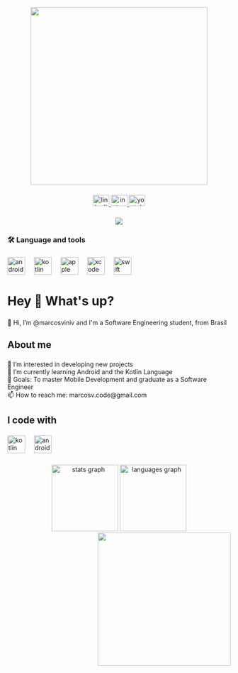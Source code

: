 <div align="center">
<img height="400" src="https://i.pinimg.com/originals/cb/99/bc/cb99bc9de2a41527de5a7249c8564176.jpg"  />
</div>

### 

<div align="center">
<a href="https://www.linkedin.com/in/marcosviniv/" target="_blank">
<img src="https://raw.githubusercontent.com/maurodesouza/profile-readme-generator/master/src/assets/icons/social/linkedin/default.svg" width="37" height="25" alt="linkedin logo"  />
</a>
<a href="https://www.instagram.com/mviniciusvieira_/" target="_blank">
<img src="https://raw.githubusercontent.com/maurodesouza/profile-readme-generator/master/src/assets/icons/social/instagram/default.svg" width="37" height="25" alt="instagram logo"  />
</a>
<a href="https://www.youtube.com/channel/UCmdtYvjBXh07hLJk25iV0TA" target="_blank">
<img src="https://raw.githubusercontent.com/maurodesouza/profile-readme-generator/master/src/assets/icons/social/youtube/default.svg" width="37" height="25" alt="youtube logo"  />
</a>
</div>

### 

<div align="center">
<img src="https://visitor-badge.laobi.icu/badge?page_id=marcosviniv.marcosviniv&"  />
</div>

<h3 align="left">🛠 Language and tools</h3>

### 

<div align="left">
<img src="https://cdn.jsdelivr.net/gh/devicons/devicon/icons/android/android-original.svg" height="40" alt="android logo"  />
<img width="12" />
<img src="https://cdn.jsdelivr.net/gh/devicons/devicon/icons/kotlin/kotlin-original.svg" height="40" alt="kotlin logo"  />
<img width="12" />
<img src="https://cdn.jsdelivr.net/gh/devicons/devicon/icons/apple/apple-original.svg" height="40" alt="apple logo"  />
<img width="12" />
<img src="https://cdn.jsdelivr.net/gh/devicons/devicon/icons/xcode/xcode-original.svg" height="40" alt="xcode logo"  />
<img width="12" />
<img src="https://cdn.jsdelivr.net/gh/devicons/devicon/icons/swift/swift-original.svg" height="40" alt="swift logo"  />
</div>

<h1 align="left">Hey 👋 What's up?</h1>

###

<p align="left">👋 Hi, I’m @marcosviniv and I'm a Software Engineering student, from Brasil</p>

###

<h2 align="left">About me</h2>

###

<p align="left">👀 I’m interested in developing new projects<br>🌱 I’m currently learning Android and the Kotlin Language <br>🎯 Goals: To master Mobile Development and graduate as a Software Engineer<br>📫 How to reach me: marcosv.code@gmail.com</p>

###

<h2 align="left">I code with</h2>

###

<div align="left">
  <img src="https://cdn.jsdelivr.net/gh/devicons/devicon/icons/kotlin/kotlin-original.svg" height="40" alt="kotlin logo"  />
  <img width="12" />
  <img src="https://cdn.jsdelivr.net/gh/devicons/devicon/icons/android/android-original.svg" height="40" alt="android logo"  />
</div>

###

<div align="center">
  <img src="https://github-readme-stats.vercel.app/api?username=marcosviniv&hide_title=false&hide_rank=false&show_icons=true&include_all_commits=true&count_private=true&disable_animations=false&theme=tokyonight&locale=en&hide_border=false" height="150" alt="stats graph"  />
  <img src="https://github-readme-stats.vercel.app/api/top-langs?username=marcosviniv&locale=en&hide_title=false&layout=compact&card_width=320&langs_count=5&theme=tokyonight&hide_border=false" height="150" alt="languages graph"  />
</div>

<img align="right" height="300" src="https://i.pinimg.com/originals/f4/de/0b/f4de0ba280af342f24c9f6939b229d03.gif"  />

